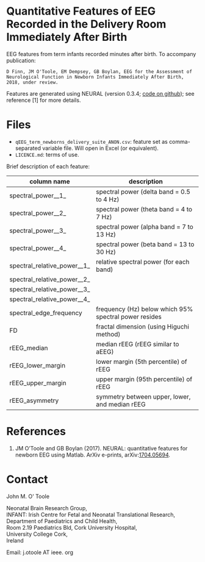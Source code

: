 Quantitative Features of EEG Recorded in the Delivery Room Immediately After Birth
==================================================================================

EEG features from term infants recorded minutes after birth. To accompany publication:

`D Finn, JM O'Toole, EM Dempsey, GB Boylan, EEG for the Assessment of Neurological
Function in Newborn Infants Immediately After Birth, 2018, under review.`


Features are generated using NEURAL (version 0.3.4; [code on
github](https://github.com/otoolej/qEEG_feature_set)); see reference [1] for more details.

# Files
- `qEEG_term_newborns_delivery_suite_ANON.csv`: feature set as comma-separated
  variable file. Will open in Excel (or equivalent).
- `LICENCE.md`: terms of use.

Brief description of each feature:

| column name                  | description                                           |
| ---------------------------- | ----------------------------------------------------- |
| spectral_power__1\_          | spectral power (delta band = 0.5 to 4 Hz)             |
| spectral_power__2\_          | spectral power (theta band = 4 to 7 Hz)               |
| spectral_power__3\_          | spectral power (alpha band = 7 to 13 Hz)              |
| spectral_power__4\_          | spectral power (beta band = 13 to 30 Hz)              |
| spectral_relative_power__1\_ | relative spectral power (for each band)               |
| spectral_relative_power__2\_ |                                                       |
| spectral_relative_power__3\_ |                                                       |
| spectral_relative_power__4\_ |                                                       |
| spectral_edge_frequency      | frequency (Hz) below which 95% spectral power resides |
| FD                           | fractal dimension (using Higuchi method)              |
| rEEG_median                  | median rEEG (rEEG similar to aEEG)                    |
| rEEG_lower_margin            | lower margin (5th percentile) of rEEG                 |
| rEEG_upper_margin            | upper margin (95th percentile) of rEEG                |
| rEEG_asymmetry               | symmetry between upper, lower, and median rEEG        |



# References
1. JM O’Toole and GB Boylan (2017). NEURAL: quantitative features for newborn EEG using
Matlab. ArXiv e-prints, arXiv:[1704.05694](https://arxiv.org/abs/1704.05694).


# Contact
John M. O' Toole

Neonatal Brain Research Group,  
INFANT: Irish Centre for Fetal and Neonatal Translational Research,  
Department of Paediatrics and Child Health,  
Room 2.19 Paediatrics Bld, Cork University Hospital,  
University College Cork,  
Ireland

Email: j.otoole AT ieee. org

